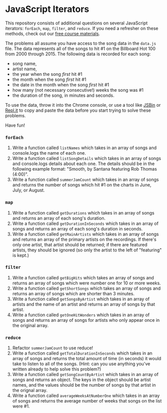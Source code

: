# JavaScript Iterators

This repository consists of additional questions on several JavaScript iterators: `forEach`, `map`, `filter`, and `reduce`. If you need a refresher on these methods, check out our [free course materials](https://www.rithmschool.com/courses/intermediate-javascript-part-2).

The problems all assume you have access to the song data in the `data.js` file. The data represents all of the songs to hit #1 on the Billboard Hot 100 from 2000 through 2015. The following data is recorded for each song:

- song name,
- artist name,
- the year when the song _first_ hit #1
- the month when the song _first_ hit #1
- the date in the month when the song _first_ hit #1
- how many (not necessary consecutive!) weeks the song was #1
- the duration of the song, in minutes and seconds.

To use the data, throw it into the Chrome console, or use a tool like [JSBin](jsbin.com) or [Repl.it](repl.it) to copy and paste the data before you start trying to solve these problems.

Have fun!

### `forEach`

1. Write a function called `listNames` which takes in an array of songs and console.logs the name of each one.
2. Write a function called `listSongDetails` which takes in an array of songs and console.logs details about each one. The details should be in the following example format: "Smooth, by Santana featuring Rob Thomas (4:00)".
3. Write a function called `summerJamCount` which takes in an array of songs and returns the number of songs which hit #1 on the charts in June, July, or August.

### `map`

1. Write a function called `getDurations` which takes in an array of songs and returns an array of each song's duration.
2. Write a function called `getDurationInSeconds` which takes in an array of songs and returns an array of each song's duration in seconds.
3. Write a function called `getMainArtists` which takes in an array of songs and returns an array of the primary artists on the recordings. If there's only one artist, that artist should be returned; if there are featured artists, they should be ignored (so only the artist to the left of "featuring" is kept.)

### `filter`

1. Write a function called `getBigHits` which takes an array of songs and returns an array of songs which were number one for 10 or more weeks.
2. Write a function called `getShortSongs` which takes an array of songs and returns an array of songs which are shorter than 3 minutes.
3. Write a function called `getSongsByArtist` which takes in an array of artists and the name of an artist and returns an array of songs by that artist.
4. Write a function called `getOneHitWonders` which takes in an array of songs and returns an array of songs for artists who only appear once in the original array.

### `reduce`

1. Refactor `summerJamCount` to use reduce!
2. Write a function called `getTotalDurationInSeconds` which takes in an array of songs and returns the total amount of time (in seconds) it would take to listen to all of the songs. (Hint: can you use anything you've written already to help solve this problem?)
3. Write a function called `getSongCountByArtist` which takes in an array of songs and returns an object. The keys in the object should be artist names, and the values should be the number of songs by that artist in the orignal array.
4. Write a function called `averageWeeksAtNumberOne` which takes in an array of songs and returns the average number of weeks that songs on the list were #1.